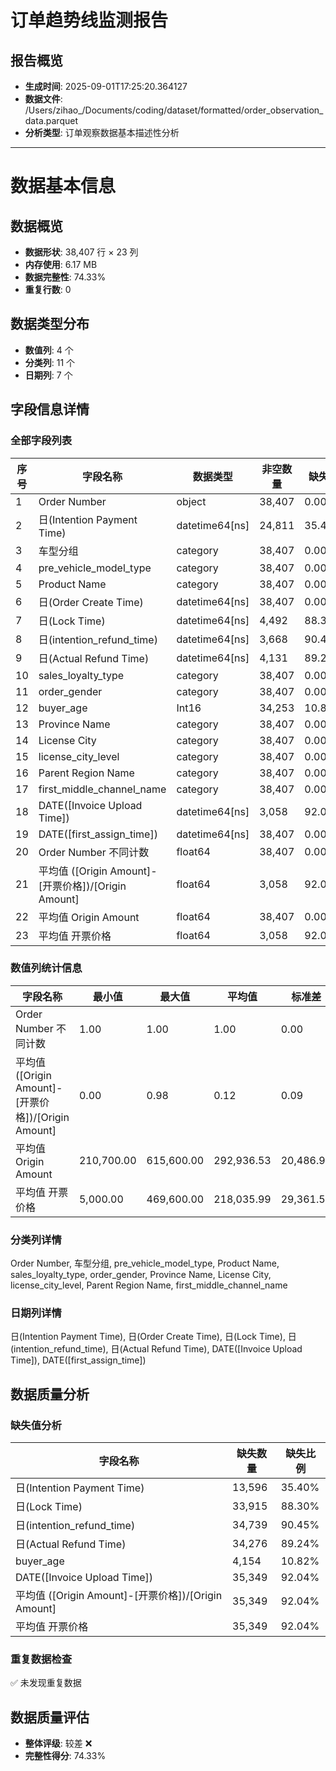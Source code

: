 # 订单趋势线监测报告

## 报告概览
- **生成时间**: 2025-09-01T17:25:20.364127
- **数据文件**: /Users/zihao_/Documents/coding/dataset/formatted/order_observation_data.parquet
- **分析类型**: 订单观察数据基本描述性分析

---

# 数据基本信息

## 数据概览
- **数据形状**: 38,407 行 × 23 列
- **内存使用**: 6.17 MB
- **数据完整性**: 74.33%
- **重复行数**: 0

## 数据类型分布
- **数值列**: 4 个
- **分类列**: 11 个
- **日期列**: 7 个

## 字段信息详情

### 全部字段列表

| 序号 | 字段名称 | 数据类型 | 非空数量 | 缺失率 | 唯一值数量 |
|------|----------|----------|----------|--------|------------|
| 1 | Order Number | object | 38,407 | 0.00% | 38,407 |
| 2 | 日(Intention Payment Time) | datetime64[ns] | 24,811 | 35.40% | 22 |
| 3 | 车型分组 | category | 38,407 | 0.00% | 7 |
| 4 | pre_vehicle_model_type | category | 38,407 | 0.00% | 3 |
| 5 | Product Name | category | 38,407 | 0.00% | 34 |
| 6 | 日(Order Create Time) | datetime64[ns] | 38,407 | 0.00% | 31 |
| 7 | 日(Lock Time) | datetime64[ns] | 4,492 | 88.30% | 32 |
| 8 | 日(intention_refund_time) | datetime64[ns] | 3,668 | 90.45% | 20 |
| 9 | 日(Actual Refund Time) | datetime64[ns] | 4,131 | 89.24% | 31 |
| 10 | sales_loyalty_type | category | 38,407 | 0.00% | 9 |
| 11 | order_gender | category | 38,407 | 0.00% | 3 |
| 12 | buyer_age | Int16 | 34,253 | 10.82% | 148 |
| 13 | Province Name | category | 38,407 | 0.00% | 30 |
| 14 | License City | category | 38,407 | 0.00% | 335 |
| 15 | license_city_level | category | 38,407 | 0.00% | 5 |
| 16 | Parent Region Name | category | 38,407 | 0.00% | 10 |
| 17 | first_middle_channel_name | category | 38,407 | 0.00% | 20 |
| 18 | DATE([Invoice Upload Time]) | datetime64[ns] | 3,058 | 92.04% | 31 |
| 19 | DATE([first_assign_time]) | datetime64[ns] | 38,407 | 0.00% | 530 |
| 20 | Order Number 不同计数 | float64 | 38,407 | 0.00% | 1 |
| 21 | 平均值 ([Origin Amount]-[开票价格])/[Origin Amount] | float64 | 3,058 | 92.04% | 427 |
| 22 | 平均值 Origin Amount | float64 | 38,407 | 0.00% | 99 |
| 23 | 平均值 开票价格 | float64 | 3,058 | 92.04% | 297 |

### 数值列统计信息

| 字段名称 | 最小值 | 最大值 | 平均值 | 标准差 |
|----------|--------|--------|--------|--------|
| Order Number 不同计数 | 1.00 | 1.00 | 1.00 | 0.00 |
| 平均值 ([Origin Amount]-[开票价格])/[Origin Amount] | 0.00 | 0.98 | 0.12 | 0.09 |
| 平均值 Origin Amount | 210,700.00 | 615,600.00 | 292,936.53 | 20,486.92 |
| 平均值 开票价格 | 5,000.00 | 469,600.00 | 218,035.99 | 29,361.50 |

### 分类列详情

Order Number, 车型分组, pre_vehicle_model_type, Product Name, sales_loyalty_type, order_gender, Province Name, License City, license_city_level, Parent Region Name, first_middle_channel_name

### 日期列详情

日(Intention Payment Time), 日(Order Create Time), 日(Lock Time), 日(intention_refund_time), 日(Actual Refund Time), DATE([Invoice Upload Time]), DATE([first_assign_time])

## 数据质量分析

### 缺失值分析

| 字段名称 | 缺失数量 | 缺失比例 |
|----------|----------|----------|
| 日(Intention Payment Time) | 13,596 | 35.40% |
| 日(Lock Time) | 33,915 | 88.30% |
| 日(intention_refund_time) | 34,739 | 90.45% |
| 日(Actual Refund Time) | 34,276 | 89.24% |
| buyer_age | 4,154 | 10.82% |
| DATE([Invoice Upload Time]) | 35,349 | 92.04% |
| 平均值 ([Origin Amount]-[开票价格])/[Origin Amount] | 35,349 | 92.04% |
| 平均值 开票价格 | 35,349 | 92.04% |

### 重复数据检查

✅ 未发现重复数据

## 数据质量评估

- **整体评级**: 较差 ❌
- **完整性得分**: 74.33%
